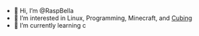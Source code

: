 - 👋 Hi, I’m @RaspBella
- 👀 I’m interested in Linux, Programming, Minecraft, and [Cubing](https://en.wikipedia.org/wiki/Cubing)
- 🌱 I’m currently learning c

<!---
RaspBella/RaspBella is a ✨ special ✨ repository because its `README.md` (this file) appears on your GitHub profile.
You can click the Preview link to take a look at your changes.
--->
